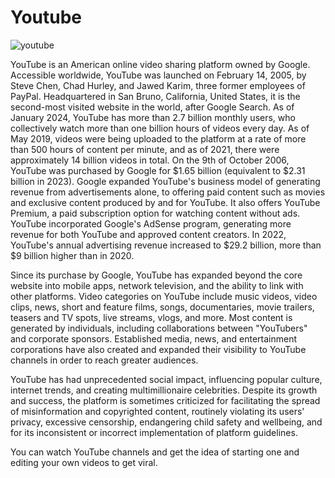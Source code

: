 # Youtube
![youtube](https://github.com/user-attachments/assets/db76b47e-4d7c-4976-90f5-658d01b273a1)

YouTube is an American online video sharing platform owned by Google. Accessible worldwide, YouTube was launched on February 14, 2005, by Steve Chen, Chad Hurley, and Jawed Karim, three former employees of PayPal. Headquartered in San Bruno, California, United States, it is the second-most visited website in the world, after Google Search. As of January 2024, YouTube has more than 2.7 billion monthly users, who collectively watch more than one billion hours of videos every day. As of May 2019, videos were being uploaded to the platform at a rate of more than 500 hours of content per minute, and as of 2021, there were approximately 14 billion videos in total.
On the 9th of October 2006, YouTube was purchased by Google for $1.65 billion (equivalent to $2.31 billion in 2023). Google expanded YouTube's business model of generating revenue from advertisements alone, to offering paid content such as movies and exclusive content produced by and for YouTube. It also offers YouTube Premium, a paid subscription option for watching content without ads. YouTube incorporated Google's AdSense program, generating more revenue for both YouTube and approved content creators. In 2022, YouTube's annual advertising revenue increased to $29.2 billion, more than $9 billion higher than in 2020.

Since its purchase by Google, YouTube has expanded beyond the core website into mobile apps, network television, and the ability to link with other platforms. Video categories on YouTube include music videos, video clips, news, short and feature films, songs, documentaries, movie trailers, teasers and TV spots, live streams, vlogs, and more. Most content is generated by individuals, including collaborations between "YouTubers" and corporate sponsors. Established media, news, and entertainment corporations have also created and expanded their visibility to YouTube channels in order to reach greater audiences.

YouTube has had unprecedented social impact, influencing popular culture, internet trends, and creating multimillionaire celebrities. Despite its growth and success, the platform is sometimes criticized for facilitating the spread of misinformation and copyrighted content, routinely violating its users' privacy, excessive censorship, endangering child safety and wellbeing, and for its inconsistent or incorrect implementation of platform guidelines.

You can watch YouTube channels and get the idea of starting one and editing your own videos to get viral.
